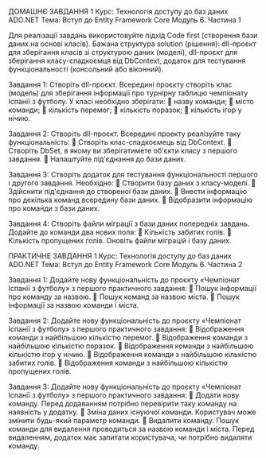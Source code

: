 ДОМАШНЄ ЗАВДАННЯ
1
Курс: Технологія доступу до баз даних ADO.NET
Тема: Вступ до Entity Framework Core
Модуль 6. Частина 1

Для реалізації завдань використовуйте підхід Code first (створення бази
даних на основі класів). Бажана структура solution (рішення): dll-проєкт
для зберігання класів зі структурою даних (моделі), dll-проєкт для
зберігання класу-спадкоємця від DbContext, додаток для тестування
функціональності (консольний або віконний).

Завдання 1:
Створіть dll-проєкт. Всередині проєкту створіть клас (модель) для
зберігання інформації про турнірну таблицю чемпіонату Іспанії з
футболу. У класі необхідно зберігати:
 назву команди;
 місто команди;
 кількість перемог;
 кількість поразок;
 кількість ігор у нічию.

Завдання 2:
Створіть dll-проєкт. Всередині проекту реалізуйте таку
функціональність:
 Створіть клас-спадкоємець від DbContext.
 Створіть DbSet, в якому ви зберігатимете об'єкти класу з
першого завдання.
 Налаштуйте під'єднання до бази даних.

Завдання 3:
Створіть додаток для тестування функціональності першого і
другого завдання. Необхідно:
 Створити базу даних з класу-моделі.
 Здійснити під'єднання до створеної бази даних.
 Внести інформацію про декілька команд всередину бази
даних.
 Відобразити інформацію про команди з бази даних.

Завдання 4:
Створіть файли міграції з бази даних попередніх завдань.
Додайте до команди два нових поля:
 Кількість забитих голів.
 Кількість пропущених голів.
Оновіть файли міграцій і базу даних.





ПРАКТИЧНЕ ЗАВДАННЯ
1
Курс: Технологія доступу до баз даних ADO.NET
Тема: Вступ до Entity Framework Core
Модуль 6. Частина 2

Завдання 1:
Додайте нову функціональність до проєкту «Чемпіонат Іспанії з
футболу» з першого практичного завдання:
 Пошук інформації про команду за назвою.
 Пошук команд за назвою міста.
 Пошук інформації за назвою команди і міста.

Завдання 2:
Додайте нову функціональність до проєкту «Чемпіонат Іспанії з
футболу» з першого практичного завдання:
 Відображення команди з найбільшою кількістю перемог.
 Відображення команди з найбільшою кількістю поразок.
 Відображення команди з найбільшою кількістю ігор у нічию.
 Відображення команди з найбільшою кількістю забитих
голів.
 Відображення команди з найбільшою кількістю пропущених
голів.

Завдання 3:
Додайте нову функціональність до проєкту «Чемпіонат Іспанії з
футболу» з першого практичного завдання:
 Додати нову команду. Перед додаванням потрібно
перевірити таку команду на наявність у додатку.
 Зміна даних існуючої команди. Користувач може змінити
будь-який параметр команди.
 Видалити команду. Пошук команди для видалення
проводиться за назвою команди і міста. Перед видаленням,
додаток має запитати користувача, чи потрібно видаляти
команду.
